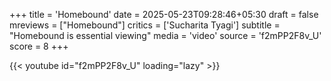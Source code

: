 +++
title = 'Homebound'
date = 2025-05-23T09:28:46+05:30
draft = false
mreviews = ["Homebound"]
critics = ['Sucharita Tyagi']
subtitle = "Homebound is essential viewing"
media = 'video'
source = 'f2mPP2F8v_U'
score = 8
+++

{{< youtube id="f2mPP2F8v_U" loading="lazy" >}}
